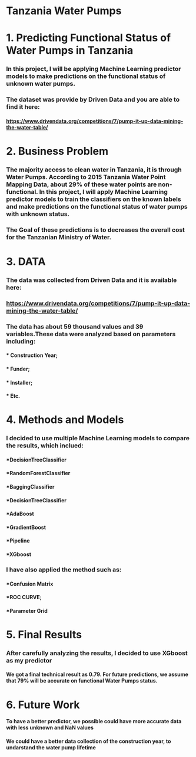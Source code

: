 # Tanzania Water Pumps
# 1. Predicting Functional Status of Water Pumps in Tanzania

### In this project, I will be applying Machine Learning predictor models to make predictions on the functional status of unknown water pumps.
### The dataset was provide by Driven Data and you are able to find it here:
#### https://www.drivendata.org/competitions/7/pump-it-up-data-mining-the-water-table/

# 2. Business Problem

### The majority access to clean water in Tanzania, it is through Water Pumps. According to 2015 Tanzania Water Point Mapping Data, about 29% of these water points are non-functional. In this project, I will apply Machine Learning predictor models to train the classifiers on the known labels and make predictions on the functional status of water pumps with unknown status.

### The Goal of these predictions is to decreases the overall cost for the Tanzanian Ministry of Water.

# 3. DATA

### The data was collected from Driven Data and it is available here:

### https://www.drivendata.org/competitions/7/pump-it-up-data-mining-the-water-table/
 
### The data has about 59 thousand values and 39 variables.These data were analyzed based on parameters including: 

#### * Construction Year;
#### * Funder;
#### * Installer;
#### * Etc.

# 4. Methods and Models

### I decided to use multiple Machine Learning models to compare the results, which inclued:

#### *DecisionTreeClassifier
#### *RandomForestClassifier
#### *BaggingClassifier
#### *DecisionTreeClassifier
#### *AdaBoost
#### *GradientBoost
#### *Pipeline
#### *XGboost

### I have also applied the method such as:
#### *Confusion Matrix 
#### *ROC CURVE;
#### *Parameter Grid

# 5. Final Results 

### After carefully analyzing the results, I decided to use XGboost as my predictor 

#### We got a final technical result as 0.79. For future predictions, we assume that 79% will be accurate on functional Water Pumps status.

# 6. Future Work 

#### To have a better predictor, we possible could have more accurate data with less unknown and NaN values
#### We could have a better data collection of the construction year, to undarstand the water pump lifetime



